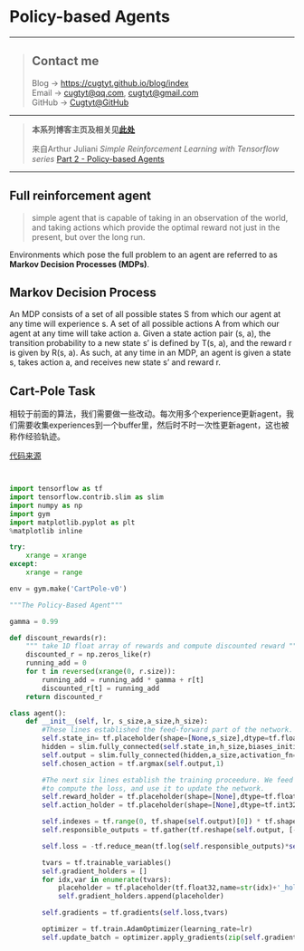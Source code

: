 # Policy-based Agents

---
> ## Contact me
> Blog -> <https://cugtyt.github.io/blog/index>  
> Email -> <cugtyt@qq.com>, <cugtyt@gmail.com>  
> GitHub -> [Cugtyt@GitHub](https://github.com/Cugtyt)

---

> **本系列博客主页及相关见**[**此处**](https://github.com/Cugtyt/rl-notes/index)  
>
> 来自Arthur Juliani *Simple Reinforcement Learning with Tensorflow series* [Part 2 - Policy-based Agents](https://medium.com/@awjuliani/super-simple-reinforcement-learning-tutorial-part-2-ded33892c724)
---

## Full reinforcement agent

> simple agent that is capable of taking in an observation of the world, and taking actions which provide the optimal reward not just in the present, but over the long run.

Environments which pose the full problem to an agent are referred to as **Markov Decision Processes (MDPs)**.

## Markov Decision Process

An MDP consists of a set of all possible states S from which our agent at any time will experience s. A set of all possible actions A from which our agent at any time will take action a. Given a state action pair (s, a), the transition probability to a new state s’ is defined by T(s, a), and the reward r is given by R(s, a). As such, at any time in an MDP, an agent is given a state s, takes action a, and receives new state s’ and reward r.

## Cart-Pole Task

相较于前面的算法，我们需要做一些改动。每次用多个experience更新agent，我们需要收集experiences到一个buffer里，然后时不时一次性更新agent，这也被称作经验轨迹。

[代码来源](https://github.com/awjuliani/DeepRL-Agents/blob/master/Vanilla-Policy.ipynb)

``` python


import tensorflow as tf
import tensorflow.contrib.slim as slim
import numpy as np
import gym
import matplotlib.pyplot as plt
%matplotlib inline

try:
    xrange = xrange
except:
    xrange = range

env = gym.make('CartPole-v0')

"""The Policy-Based Agent"""

gamma = 0.99

def discount_rewards(r):
    """ take 1D float array of rewards and compute discounted reward """
    discounted_r = np.zeros_like(r)
    running_add = 0
    for t in reversed(xrange(0, r.size)):
        running_add = running_add * gamma + r[t]
        discounted_r[t] = running_add
    return discounted_r

class agent():
    def __init__(self, lr, s_size,a_size,h_size):
        #These lines established the feed-forward part of the network. The agent takes a state and produces an action.
        self.state_in= tf.placeholder(shape=[None,s_size],dtype=tf.float32)
        hidden = slim.fully_connected(self.state_in,h_size,biases_initializer=None,activation_fn=tf.nn.relu)
        self.output = slim.fully_connected(hidden,a_size,activation_fn=tf.nn.softmax,biases_initializer=None)
        self.chosen_action = tf.argmax(self.output,1)

        #The next six lines establish the training proceedure. We feed the reward and chosen action into the network
        #to compute the loss, and use it to update the network.
        self.reward_holder = tf.placeholder(shape=[None],dtype=tf.float32)
        self.action_holder = tf.placeholder(shape=[None],dtype=tf.int32)

        self.indexes = tf.range(0, tf.shape(self.output)[0]) * tf.shape(self.output)[1] + self.action_holder
        self.responsible_outputs = tf.gather(tf.reshape(self.output, [-1]), self.indexes)

        self.loss = -tf.reduce_mean(tf.log(self.responsible_outputs)*self.reward_holder)

        tvars = tf.trainable_variables()
        self.gradient_holders = []
        for idx,var in enumerate(tvars):
            placeholder = tf.placeholder(tf.float32,name=str(idx)+'_holder')
            self.gradient_holders.append(placeholder)

        self.gradients = tf.gradients(self.loss,tvars)

        optimizer = tf.train.AdamOptimizer(learning_rate=lr)
        self.update_batch = optimizer.apply_gradients(zip(self.gradient_holders,tvars))
```